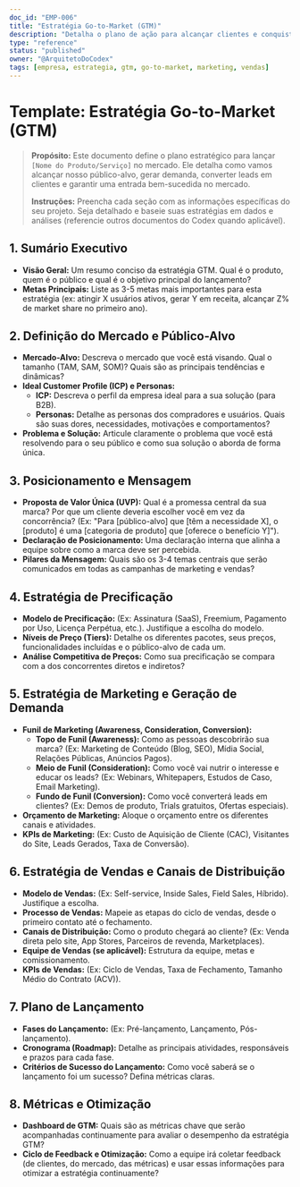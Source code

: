 ```yaml
---
doc_id: "EMP-006"
title: "Estratégia Go-to-Market (GTM)"
description: "Detalha o plano de ação para alcançar clientes e conquistar participação de mercado, cobrindo estratégias de marketing, vendas, precificação e distribuição."
type: "reference"
status: "published"
owner: "@ArquitetoDoCodex"
tags: [empresa, estrategia, gtm, go-to-market, marketing, vendas]
---
```


# Template: Estratégia Go-to-Market (GTM)

> **Propósito:** Este documento define o plano estratégico para lançar `[Nome do Produto/Serviço]` no mercado. Ele detalha como vamos alcançar nosso público-alvo, gerar demanda, converter leads em clientes e garantir uma entrada bem-sucedida no mercado.
> 
> **Instruções:** Preencha cada seção com as informações específicas do seu projeto. Seja detalhado e baseie suas estratégias em dados e análises (referencie outros documentos do Codex quando aplicável).

## 1. Sumário Executivo

*   **Visão Geral:** Um resumo conciso da estratégia GTM. Qual é o produto, quem é o público e qual é o objetivo principal do lançamento?
*   **Metas Principais:** Liste as 3-5 metas mais importantes para esta estratégia (ex: atingir X usuários ativos, gerar Y em receita, alcançar Z% de market share no primeiro ano).

## 2. Definição do Mercado e Público-Alvo

*   **Mercado-Alvo:** Descreva o mercado que você está visando. Qual o tamanho (TAM, SAM, SOM)? Quais são as principais tendências e dinâmicas?
*   **Ideal Customer Profile (ICP) e Personas:**
    *   **ICP:** Descreva o perfil da empresa ideal para a sua solução (para B2B).
    *   **Personas:** Detalhe as personas dos compradores e usuários. Quais são suas dores, necessidades, motivações e comportamentos?
*   **Problema e Solução:** Articule claramente o problema que você está resolvendo para o seu público e como sua solução o aborda de forma única.

## 3. Posicionamento e Mensagem

*   **Proposta de Valor Única (UVP):** Qual é a promessa central da sua marca? Por que um cliente deveria escolher você em vez da concorrência? (Ex: "Para [público-alvo] que [têm a necessidade X], o [produto] é uma [categoria de produto] que [oferece o benefício Y]").
*   **Declaração de Posicionamento:** Uma declaração interna que alinha a equipe sobre como a marca deve ser percebida.
*   **Pilares da Mensagem:** Quais são os 3-4 temas centrais que serão comunicados em todas as campanhas de marketing e vendas?

## 4. Estratégia de Precificação

*   **Modelo de Precificação:** (Ex: Assinatura (SaaS), Freemium, Pagamento por Uso, Licença Perpétua, etc.). Justifique a escolha do modelo.
*   **Níveis de Preço (Tiers):** Detalhe os diferentes pacotes, seus preços, funcionalidades incluídas e o público-alvo de cada um.
*   **Análise Competitiva de Preços:** Como sua precificação se compara com a dos concorrentes diretos e indiretos?

## 5. Estratégia de Marketing e Geração de Demanda

*   **Funil de Marketing (Awareness, Consideration, Conversion):**
    *   **Topo de Funil (Awareness):** Como as pessoas descobrirão sua marca? (Ex: Marketing de Conteúdo (Blog, SEO), Mídia Social, Relações Públicas, Anúncios Pagos).
    *   **Meio de Funil (Consideration):** Como você vai nutrir o interesse e educar os leads? (Ex: Webinars, Whitepapers, Estudos de Caso, Email Marketing).
    *   **Fundo de Funil (Conversion):** Como você converterá leads em clientes? (Ex: Demos de produto, Trials gratuitos, Ofertas especiais).
*   **Orçamento de Marketing:** Aloque o orçamento entre os diferentes canais e atividades.
*   **KPIs de Marketing:** (Ex: Custo de Aquisição de Cliente (CAC), Visitantes do Site, Leads Gerados, Taxa de Conversão).

## 6. Estratégia de Vendas e Canais de Distribuição

*   **Modelo de Vendas:** (Ex: Self-service, Inside Sales, Field Sales, Híbrido). Justifique a escolha.
*   **Processo de Vendas:** Mapeie as etapas do ciclo de vendas, desde o primeiro contato até o fechamento.
*   **Canais de Distribuição:** Como o produto chegará ao cliente? (Ex: Venda direta pelo site, App Stores, Parceiros de revenda, Marketplaces).
*   **Equipe de Vendas (se aplicável):** Estrutura da equipe, metas e comissionamento.
*   **KPIs de Vendas:** (Ex: Ciclo de Vendas, Taxa de Fechamento, Tamanho Médio do Contrato (ACV)).

## 7. Plano de Lançamento

*   **Fases do Lançamento:** (Ex: Pré-lançamento, Lançamento, Pós-lançamento).
*   **Cronograma (Roadmap):** Detalhe as principais atividades, responsáveis e prazos para cada fase.
*   **Critérios de Sucesso do Lançamento:** Como você saberá se o lançamento foi um sucesso? Defina métricas claras.

## 8. Métricas e Otimização

*   **Dashboard de GTM:** Quais são as métricas chave que serão acompanhadas continuamente para avaliar o desempenho da estratégia GTM?
*   **Ciclo de Feedback e Otimização:** Como a equipe irá coletar feedback (de clientes, do mercado, das métricas) e usar essas informações para otimizar a estratégia continuamente?